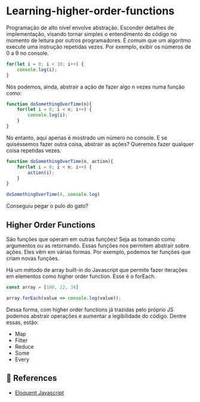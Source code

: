 # Learning-higher-order-functions
Programação de alto nível envolve abstração. Esconder detalhes de implementação, visando tornar simples o entendimento do código no momento de leitura por outros programadores.
É comum que um algoritmo execute uma instrução repetidas vezes. Por exemplo, exibir os números de 0 a 9 no console.

```javascript
for(let i = 0; i < 10; i++) {
    console.log(i);
}
```

Nós podemos, ainda, abstrair a ação de fazer algo n vezes numa função como:

```javascript
function doSomethingOverTime(n){
    for(let i = 0; i < n; i++) {
        console.log(i);
    }
}
```

No entanto, aqui apenas é mostrado um número no console. E se quiséssemos fazer outra coisa, abstrair as ações? Queremos fazer qualquer coisa repetidas vezes.

```javascript
function doSomethingOverTime(n, action){
    for(let i = 0; i < n; i++) {
        action(i);
    }
}

doSomethingOverTime(4, console.log)
```

Conseguiu pegar o pulo do gato?

## Higher Order Functions
São funções que operam em outras funções! Seja as tomando como argumentos ou as retornando. Essas funções nos permitem abstrair sobre ações. Eles vêm em várias formas. Por exemplo, podemos ter funções que criam novas funções.

Há um método de array built-in do Javascript que permite fazer iterações em elementos como higher order function. Esse é o forEach.

```javascript
const array = [100, 22, 34]

array.forEach(value => console.log(value));
```

Dessa forma, com higher order functions já trazidas pelo próprio JS podemos abstrair operações e aumentar a legibilidade do código. Dentre essas, estão:
- Map
- Filter
- Reduce
- Some
- Every

## 📘 References
-   [Eloquent Javascript](https://eloquentjavascript.net/05_higher_order.html)
